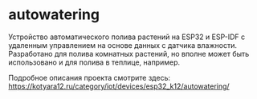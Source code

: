 # autowatering

Устройство автоматического полива растений на ESP32 и ESP-IDF с удаленным управлением на основе данных с датчика влажности.
Разработано для полива комнатных растений, но вполне может быть использовано и для полива в теплице, например.

Подробное описания проекта смотрите здесь: https://kotyara12.ru/category/iot/devices/esp32_k12/autowatering/
